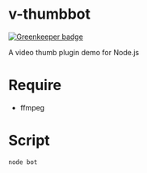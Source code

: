 # v-thumbbot

[![Greenkeeper badge](https://badges.greenkeeper.io/chiaweilee/v-thumbbot.svg)](https://greenkeeper.io/)

A video thumb plugin demo for Node.js

# Require
- ffmpeg

# Script
```
node bot
```
